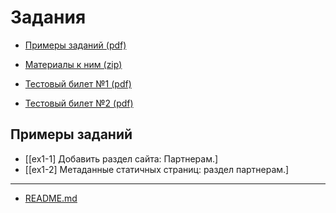 # Задания

* [Примеры заданий (pdf)](http://training.1c-bitrix.ru/upload/exam_dev/pubinfo/Ex1AllType.pdf)

* [Материалы к ним (zip)](http://training.1c-bitrix.ru/upload/exam_dev/pubinfo/Ex1DemoMaterials.zip)

* [Тестовый билет №1 (pdf)](http://training.1c-bitrix.ru/upload/exam_dev/pubinfo/Ex1Demo1.pdf)

* [Тестовый билет №2 (pdf)](http://training.1c-bitrix.ru/upload/exam_dev/pubinfo/Ex1Demo2.pdf)

## Примеры заданий

* [[ex1-1] Добавить раздел сайта: Партнерам.]
* [[ex1-2] Метаданные статичных страниц: раздел партнерам.]

____
* [README.md](../../README.md)
